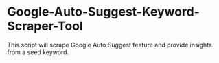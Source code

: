 # Google-Auto-Suggest-Keyword-Scraper-Tool
This script will scrape Google Auto Suggest feature and provide insights from a seed keyword.
